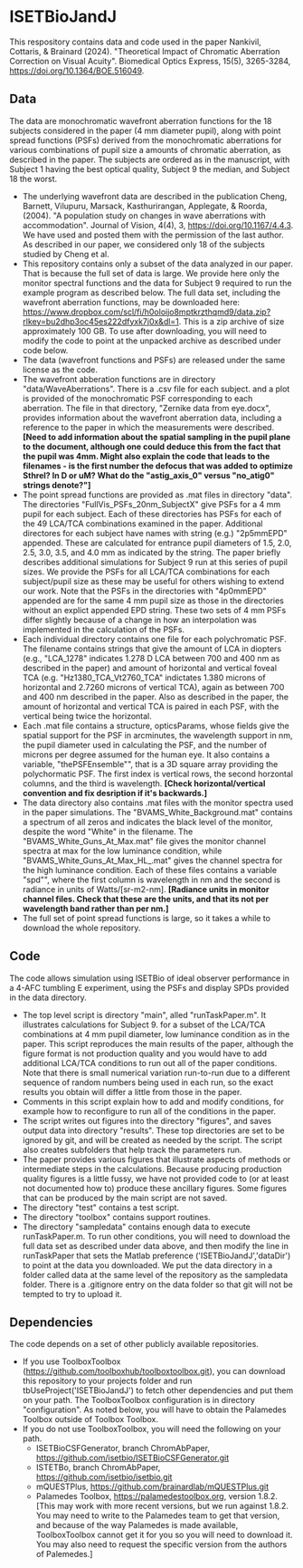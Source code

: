 # ISETBioJandJ

This respository contains data and code used in the paper Nankivil, Cottaris, & Brainard (2024). "Theoretical Impact of Chromatic Aberration Correction on Visual Acuity". Biomedical Optics Express, 15(5), 3265-3284, https://doi.org/10.1364/BOE.516049.

## Data

The data are monochromatic wavefront aberration functions for the 18 subjects considered in the paper (4 mm diameter pupil), along with point spread functions (PSFs) derived from the monochromatic aberrations for various combinations of pupil size a amounts of chromatic aberration, as described in the paper.  The subjects are ordered as in the manuscript, with Subject 1 having the best optical quality, Subject 9 the median, and Subject 18 the worst.
  - The underlying wavefront data are described in the publication Cheng, Barnett, Vilupuru, Marsack, Kasthurirangan, Applegate, & Roorda,(2004). "A population study on changes in wave aberrations with accommodation". Journal of Vision, 4(4), 3, https://doi.org/10.1167/4.4.3. We have used and posted them with the permission of the last author. As described in our paper, we considered only 18 of the subjects studied by Cheng et al.
  - This repository contains only a subset of the data analyzed in our paper. That is because the full set of data is large.  We provide here only the monitor spectral functions and the data for Subject 9 required to run the example program as described below. The full data set, including the wavefront aberration functions, may be downloaded here: https://www.dropbox.com/scl/fi/h0oloijo8mptkrzthqmd9/data.zip?rlkey=bu2dhp3oc45es222dfyxk7j0x&dl=1. This is a zip archive of size approximately 100 GB. To use after downloading, you will need to modify the code to point at the unpacked archive as described under code below.
  - The data (wavefront functions and PSFs) are released under the same license as the code.
  - The wavefront abberation functions are in directory "data/WaveAberrations".  There is a .csv file for each subject. and a plot is provided of the monochromatic PSF corresponding to each aberration.  The file in that directory, "Zernike data from eye.docx", provides information about the wavefront aberration data, including a reference to the paper in which the measurements were described. **[Need to add information about the spatial sampling in the pupil plane to the document, although one could deduce this from the fact that the pupil was 4mm. Might also explain the code that leads to the filenames - is the first number the defocus that was added to optimize Sthrel? In D or uM? What do the "astig_axis_0" versus "no_atig0" strings denote?"]**
  - The point spread functions are provided as .mat files in directory "data".  The directories "FullVis_PSFs_20nm_SubjectX" give PSFs for a 4 mm pupil for each subject.  Each of these directories has PSFs for each of the 49 LCA/TCA combinations examined in the paper.  Additional directores for each subject have names with string (e.g.) "2p5mmEPD" appended. These are calculated for entrance pupil diameters of 1.5, 2.0, 2.5, 3.0, 3.5, and 4.0 mm as indicated by the string.  The paper briefly describes additional simulations for Subject 9 run at this series of pupil sizes. We provide the PSFs for all LCA/TCA combinations for each subject/pupil size as these may be useful for others wishing to extend our work.  Note that the PSFs in the directories with "4p0mmEPD" appended are for the same 4 mm pupil size as those in the directories without an explict appended EPD string. These two sets of 4 mm PSFs differ slightly because of a change in how an interpolation was implemented in the calculation of the PSFs.
  - Each individual directory contains one file for each polychromatic PSF.  The filename contains strings that give the amount of LCA in diopters (e.g., "LCA_1278" indicates 1.278 D LCA between 700 and 400 nm as described in the paper) and amount of horizontal and vertical foveal TCA (e.g. "Hz1380_TCA_Vt2760_TCA" indictates 1.380 microns of horizontal and 2.7260 microns of vertical TCA), again as between 700 and 400 nm described in the paper.  Also as described in the paper, the amount of horizontal and vertical TCA is paired in each PSF, with the vertical being twice the horizontal.
  - Each .mat file contains a structure, opticsParams, whose fields give the spatial support for the PSF in arcminutes, the wavelength support in nm, the pupil diameter used in calculating the PSF, and the number of microns per degree assumed for the human eye.  It also contains a variable, "thePSFEnsemble"", that is a 3D square array providing the polychormatic PSF. The first index is vertical rows, the second horzontal columns, and the third is wavelength. **[Check horizontal/vertical convention and fix desription if it's backwards.]**
  - The data directory also contains .mat files with the monitor spectra used in the paper simulations. The "BVAMS_White_Background.mat" contains a spectrum of all zeros and indicates the black level of the monitor, despite the word "White" in the filename.  The "BVAMS_White_Guns_At_Max.mat" file gives the monitor channel spectra at max for the low luminance condition, while "BVAMS_White_Guns_At_Max_HL_.mat" gives the channel spectra for the high luminance condition.  Each of these files contains a variable "spd"", where the first column is wavelength in nm and the second is radiance in units of Watts/[sr-m2-nm].  **[Radiance units in monitor channel files. Check that these are the units, and that its not per wavelength band rather than per nm.]**
  - The full set of point spread functions is large, so it takes a while to download the whole repository.
  
## Code

The code allows simulation using ISETBio of ideal observer performance in a 4-AFC tumbling E experiment, using the PSFs and display SPDs provided in the data directory.
  - The top level script is directory "main", alled "runTaskPaper.m". It illustrates calculations for Subject 9. for a subset of the LCA/TCA combinations at 4 mm pupil diameter, low luminance condition as in the paper. This script reproduces the main results of the paper, although the figure format is not production quality and you would have to add additional LCA/TCA conditions to run out all of the paper conditions.  Note that there is small numerical variation run-to-run due to a different sequence of random numbers being used in each run, so the exact results you obtain will differ a little from those in the paper.
  - Comments in this script explain how to add and modify conditions, for example how to reconfigure to run all of the conditions in the paper.
  - The script writes out figures into the directory "figures", and saves output data into directory "results". These top directories are set to be ignored by git, and will be created as needed by the script.  The script also creates subfolders that help track the parameters run.
  - The paper provides various figures that illustrate aspects of methods or intermediate steps in the calculations. Because producing production quality figures is a little fussy, we have not provided code to (or at least not documented how to) produce these ancillary figures.  Some figures that can be produced by the main script are not saved.
  - The directory "test" contains a test script.
  - The directory "toolbox" contains support routines.
  - The directory "sampledata" contains enough data to execute runTaskPaper.m. To run other conditions, you will need to download the full data set as described under data above, and then modify the line in runTaskPaper that sets the Matlab preference ('ISETBioJandJ','dataDir') to point at the data you downloaded. We put the data directory in a folder called data at the same level of the repository as the sampledata folder.  There is a .gitignore entry on the data folder so that git will not be tempted to try to upload it.
	
## Dependencies

The code depends on a set of other publicly available repositories.
  - If you use ToolboxToolbox (https://github.com/toolboxhub/toolboxtoolbox.git), you can download this repository to your projects folder and run tbUseProject('ISETBioJandJ') to fetch other dependencies and put them on your path.  The ToolboxToolbox configuration is in directory "configuration".  As noted below, you will have to obtain the Palamedes Toolbox outside of Toolbox Toolbox.
  - If you do not use ToolboxToolbox, you will need the following on your path.
    - ISETBioCSFGenerator, branch ChromAbPaper, https://github.com/isetbio/ISETBioCSFGenerator.git
    - ISTETBo, branch ChromAbPaper, https://github.com/isetbio/isetbio.git
    - mQUESTPlus, https://github.com/brainardlab/mQUESTPlus.git
    - Palamedes Toolbox, https://palamedestoolbox.org, version 1.8.2. [This may work with more recent versions, but we run against 1.8.2. You may need to write to the Palamedes team to get that version, and because of the way Palamedes is made available, ToolboxToolbox cannot get it for you so you will need to download it. You may also need to request the specific version from the authors of Palemedes.]

